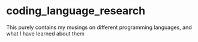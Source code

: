 # coding_language_research
This purely contains my musings on different programming languages, and what I have learned about them
